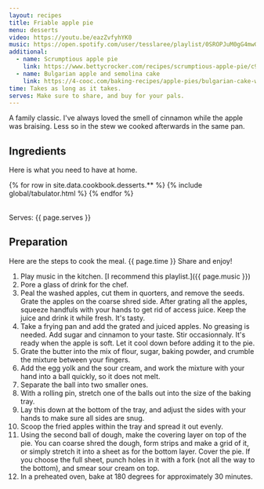 ```yaml
---
layout: recipes
title: Friable apple pie
menu: desserts
video: https://youtu.be/eazZvfyhYK0
music: https://open.spotify.com/user/tesslaree/playlist/0SROPJuM0gG4mwGCBNOOKL?
additional:
  - name: Scrumptious apple pie
    link: https://www.bettycrocker.com/recipes/scrumptious-apple-pie/c9a4acc6-85aa-4128-b0b0-1a17bdbe05e0
  - name: Bulgarian apple and semolina cake
    link: https://4-cooc.com/baking-recipes/apple-pies/bulgarian-cake-with-apples-and-semolina/
time: Takes as long as it takes.
serves: Make sure to share, and buy for your pals.
---
```


A family classic. I've always loved the smell of cinnamon while the apple was braising. Less so in the stew we cooked afterwards in the same pan.
<!-- excerpt-end -->

## Ingredients

Here is what you need to have at home.

<table>
  {% for row  in site.data.cookbook.desserts.** %}
{% include global/tabulator.html %}
  {% endfor %}
</table>

Serves: {{ page.serves }}

## Preparation

Here are the steps to cook the meal. {{ page.time }} Share and enjoy!

1. Play music in the kitchen. [I recommend this playlist.]({{ page.music }})
2. Pore a glass of drink for the chef.
3. Peal the washed apples, cut them in quorters, and remove the seeds. Grate the apples on the coarse shred side. After grating all the apples, squeeze handfuls with your hands to get rid of access juice. Keep the juice and drink it while fresh. It's tasty.
4. Take a frying pan and add the grated and juiced apples. No greasing is needed. Add sugar and cinnamon to your taste. Stir occasionnaly. It's ready when the apple is soft. Let it cool down before adding it to the pie.
5. Grate the butter into the mix of flour, sugar, baking powder, and crumble the mixture between your fingers.
6. Add the egg yolk and the sour cream, and work the mixture with your hand into a ball quickly, so it does not melt.
7. Separate the ball into two smaller ones.
8. With a rolling pin, stretch one of the balls out into the size of the baking tray.
9. Lay this down at the bottom of the tray, and adjust the sides with your hands to make sure all sides are snug.
10. Scoop the fried apples within the tray and spread it out evenly.
11. Using the second ball of dough, make the covering layer on top of the pie. You can coarse shred the dough, form strips and make a grid of it, or simply stretch it into a sheet as for the bottom layer. Cover the pie. If you choose the full sheet, punch holes in it with a fork (not all the way to the bottom), and smear sour cream on top.
12. In a preheated oven, bake at 180 degrees for approximately 30 minutes.